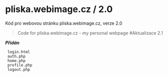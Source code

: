 # pliska.webimage.cz / 2.0
 Kód pro webovou stránku pliska.webimage.cz, verze 2.0

 >Code for pliska.webimage.cz - my personal webpage
 #Aktualizace 2.1

***Přidán***
```
 login.html
 auth.php
 home.php
 profile.php
 logout.php
```